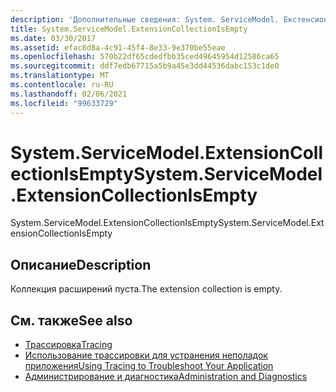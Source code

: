 ```yaml
---
description: 'Дополнительные сведения: System. ServiceModel. Екстенсионколлектионисемпти'
title: System.ServiceModel.ExtensionCollectionIsEmpty
ms.date: 03/30/2017
ms.assetid: efac8d8a-4c91-45f4-8e33-9e370be55eae
ms.openlocfilehash: 570b22df65cdedfbb35ced49645954d12586ca65
ms.sourcegitcommit: ddf7edb67715a5b9a45e3dd44536dabc153c1de0
ms.translationtype: MT
ms.contentlocale: ru-RU
ms.lasthandoff: 02/06/2021
ms.locfileid: "99633729"
---
```

# <a name="systemservicemodelextensioncollectionisempty"></a><span data-ttu-id="5b9ec-103">System.ServiceModel.ExtensionCollectionIsEmpty</span><span class="sxs-lookup"><span data-stu-id="5b9ec-103">System.ServiceModel.ExtensionCollectionIsEmpty</span></span>

<span data-ttu-id="5b9ec-104">System.ServiceModel.ExtensionCollectionIsEmpty</span><span class="sxs-lookup"><span data-stu-id="5b9ec-104">System.ServiceModel.ExtensionCollectionIsEmpty</span></span>  
  
## <a name="description"></a><span data-ttu-id="5b9ec-105">Описание</span><span class="sxs-lookup"><span data-stu-id="5b9ec-105">Description</span></span>  

 <span data-ttu-id="5b9ec-106">Коллекция расширений пуста.</span><span class="sxs-lookup"><span data-stu-id="5b9ec-106">The extension collection is empty.</span></span>  
  
## <a name="see-also"></a><span data-ttu-id="5b9ec-107">См. также</span><span class="sxs-lookup"><span data-stu-id="5b9ec-107">See also</span></span>

- [<span data-ttu-id="5b9ec-108">Трассировка</span><span class="sxs-lookup"><span data-stu-id="5b9ec-108">Tracing</span></span>](index.md)
- [<span data-ttu-id="5b9ec-109">Использование трассировки для устранения неполадок приложения</span><span class="sxs-lookup"><span data-stu-id="5b9ec-109">Using Tracing to Troubleshoot Your Application</span></span>](using-tracing-to-troubleshoot-your-application.md)
- [<span data-ttu-id="5b9ec-110">Администрирование и диагностика</span><span class="sxs-lookup"><span data-stu-id="5b9ec-110">Administration and Diagnostics</span></span>](../index.md)
